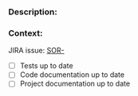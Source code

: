 ### Description:


### Context:


JIRA issue: [SOR-](https://noirlab.atlassian.net/browse/SOR-)

- [ ] Tests up to date
- [ ] Code documentation up to date
- [ ] Project documentation up to date
